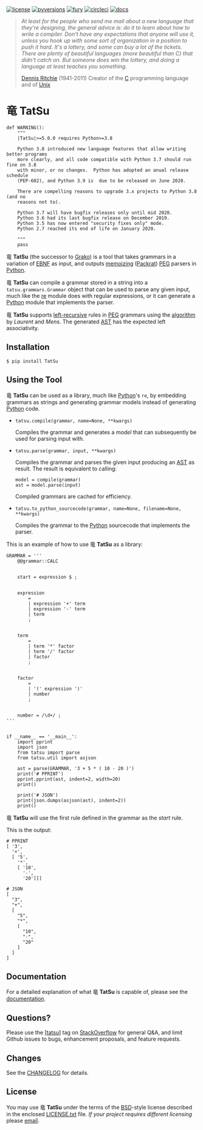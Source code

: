 [![license](https://img.shields.io/badge/license-BSD-blue.svg)](https://raw.githubusercontent.com/neogeny/tatsu/master/LICENSE.txt)
[![pyversions](https://img.shields.io/pypi/pyversions/tatsu.svg)](https://pypi.python.org/pypi/tatsu)
[![fury](https://badge.fury.io/py/tatsu.svg)](https://badge.fury.io/py/tatsu)
[![circleci](https://circleci.com/gh/neogeny/TatSu.svg?style=shield)](https://circleci.com/gh/neogeny/TatSu)
[![docs](https://readthedocs.org/projects/tatsu/badge/?version=stable)](http://tatsu.readthedocs.io/en/stable/)

> *At least for the people who send me mail about a new language that
> they\'re designing, the general advice is: do it to learn about how to
> write a compiler. Don\'t have any expectations that anyone will use
> it, unless you hook up with some sort of organization in a position to
> push it hard. It\'s a lottery, and some can buy a lot of the tickets.
> There are plenty of beautiful languages (more beautiful than C) that
> didn\'t catch on. But someone does win the lottery, and doing a
> language at least teaches you something.*
>
> [Dennis Ritchie](http://en.wikipedia.org/wiki/Dennis_Ritchie)
> (1941-2011) Creator of the
> [C](http://en.wikipedia.org/wiki/C_language) programming language and
> of [Unix](http://en.wikipedia.org/wiki/Unix)

竜 **TatSu**
============

``` {.python}
def WARNING():
    """
    |TatSu|>=5.0.0 requires Python>=3.8

    Python 3.8 introduced new language features that allow writing better programs
    more clearly, and all code compatible with Python 3.7 should run fine on 3.8
    with minor, or no changes.  Python has adopted an anual release schedule
    (PEP-602), and Python 3.9 is  due to be released on June 2020.

    There are compelling reasons to upgrade 3.x projects to Python 3.8 (and no
    reasons not to).

    Python 3.7 will have bugfix releases only until mid 2020.
    Python 3.6 had its last bugfix release on December 2019.
    Python 3.5 has now entered "security fixes only" mode.
    Python 2.7 reached its end of life on January 2020.

    """
    pass
```

竜 **TatSu** (the successor to
[Grako](https://bitbucket.org/neogeny/grako/)) is a tool that takes
grammars in a variation of [EBNF](http://en.wikipedia.org/wiki/Ebnf) as
input, and outputs [memoizing](http://en.wikipedia.org/wiki/Memoization)
([Packrat](http://bford.info/packrat/))
[PEG](http://en.wikipedia.org/wiki/Parsing_expression_grammar) parsers
in [Python](http://python.org).

竜 **TatSu** can compile a grammar stored in a string into a
`tatsu.grammars.Grammar` object that can be used to parse any given
input, much like the [re](https://docs.python.org/3.7/library/re.html)
module does with regular expressions, or it can generate a
[Python](http://python.org) module that implements the parser.

竜 **TatSu** supports
[left-recursive](https://en.wikipedia.org/wiki/Left_recursion) rules in
[PEG](http://en.wikipedia.org/wiki/Parsing_expression_grammar) grammars
using the [algorithm](http://norswap.com/pubs/sle2016.pdf) by *Laurent*
and *Mens*. The generated
[AST](http://en.wikipedia.org/wiki/Abstract_syntax_tree) has the
expected left associativity.

Installation
------------

``` {.bash}
$ pip install TatSu
```

Using the Tool
--------------

竜 **TatSu** can be used as a library, much like
[Python](http://python.org)\'s `re`, by embedding grammars as strings
and generating grammar models instead of generating
[Python](http://python.org) code.

-   `tatsu.compile(grammar, name=None, **kwargs)`

    Compiles the grammar and generates a *model* that can subsequently
    be used for parsing input with.

-   `tatsu.parse(grammar, input, **kwargs)`

    Compiles the grammar and parses the given input producing an
    [AST](http://en.wikipedia.org/wiki/Abstract_syntax_tree) as result.
    The result is equivalent to calling:

        model = compile(grammar)
        ast = model.parse(input)

    Compiled grammars are cached for efficiency.

-   `tatsu.to_python_sourcecode(grammar, name=None, filename=None, **kwargs)`

    Compiles the grammar to the [Python](http://python.org) sourcecode
    that implements the parser.

This is an example of how to use 竜 **TatSu** as a library:

``` {.python}
GRAMMAR = '''
    @@grammar::CALC


    start = expression $ ;


    expression
        =
        | expression '+' term
        | expression '-' term
        | term
        ;


    term
        =
        | term '*' factor
        | term '/' factor
        | factor
        ;


    factor
        =
        | '(' expression ')'
        | number
        ;


    number = /\d+/ ;
'''


if __name__ == '__main__':
    import pprint
    import json
    from tatsu import parse
    from tatsu.util import asjson

    ast = parse(GRAMMAR, '3 + 5 * ( 10 - 20 )')
    print('# PPRINT')
    pprint.pprint(ast, indent=2, width=20)
    print()

    print('# JSON')
    print(json.dumps(asjson(ast), indent=2))
    print()
```

竜 **TatSu** will use the first rule defined in the grammar as the
*start* rule.

This is the output:

``` {.console}
# PPRINT
[ '3',
  '+',
  [ '5',
    '*',
    [ '10',
      '-',
      '20']]]

# JSON
[
  "3",
  "+",
  [
    "5",
    "*",
    [
      "10",
      "-",
      "20"
    ]
  ]
]
```

Documentation
-------------

For a detailed explanation of what 竜 **TatSu** is capable of, please
see the [documentation](http://tatsu.readthedocs.io/).

Questions?
----------

Please use the [\[tatsu\]](https://stackoverflow.com/tags/tatsu/info)
tag on [StackOverflow](http://stackoverflow.com/tags/tatsu/info) for
general Q&A, and limit Github issues to bugs, enhancement proposals, and
feature requests.

Changes
-------

See the [CHANGELOG](https://github.com/neogeny/TatSu/releases) for
details.

License
-------

You may use 竜 **TatSu** under the terms of the
[BSD](http://en.wikipedia.org/wiki/BSD_licenses#2-clause_license_.28.22Simplified_BSD_License.22_or_.22FreeBSD_License.22.29)-style
license described in the enclosed [LICENSE.txt](LICENSE.txt) file. *If
your project requires different licensing* please
[email](mailto:apalala@gmail.com).
